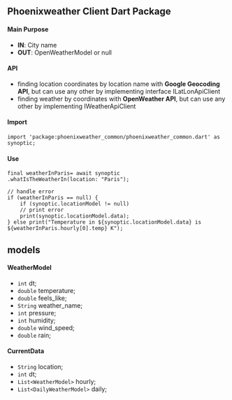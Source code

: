 ## Phoenixweather Client Dart Package

#### Main Purpose
- **IN**: City name
- **OUT**: OpenWeatherModel or null

#### API
- finding location coordinates by location name with **Google Geocoding API**, but can use any other by implementing interface ILatLonApiClient
- finding weather by coordinates with **OpenWeather API**, but can use any other by implementing IWeatherApiClient

#### Import
```
import 'package:phoenixweather_common/phoenixweather_common.dart' as synoptic;
```

#### Use
```
final weatherInParis= await synoptic
.whatIsTheWeatherIn(location: "Paris");

// handle error
if (weatherInParis == null) {
    if (synoptic.locationModel != null) 
    // print error
    print(synoptic.locationModel.data);
} else print("Temperature in ${synoptic.locationModel.data} is ${weatherInParis.hourly[0].temp} K");
```

## models
#### WeatherModel
 - `int` dt;
 - `double` temperature;
 - `double` feels_like;
 - `String` weather_name;
 - `int` pressure;
 - `int` humidity;
 - `double` wind_speed;
 - `double` rain;
 #### CurrentData
- `String` location;
- `int` dt;
- `List<WeatherModel>` hourly;
- `List<DailyWeatherModel>` daily;
